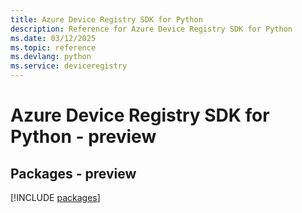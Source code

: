 ```yaml
---
title: Azure Device Registry SDK for Python
description: Reference for Azure Device Registry SDK for Python
ms.date: 03/12/2025
ms.topic: reference
ms.devlang: python
ms.service: deviceregistry
---
```

# Azure Device Registry SDK for Python - preview
## Packages - preview
[!INCLUDE [packages](device-registry-index.md)]